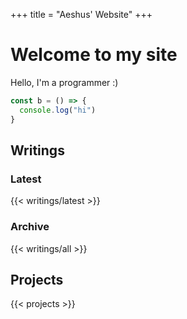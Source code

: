 +++
title = "Aeshus' Website"
+++

# Welcome to my site

Hello, I'm a programmer :)

```js
const b = () => {
  console.log("hi")
}
```

## Writings

### Latest

{{< writings/latest >}}

### Archive

{{< writings/all >}}

## Projects

{{< projects >}}